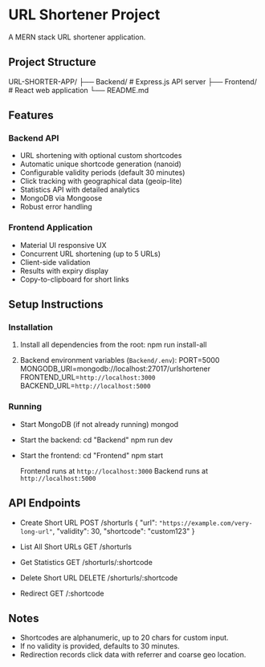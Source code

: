 # URL Shortener Project

A MERN stack URL shortener application.

## Project Structure

URL-SHORTER-APP/
├── Backend/     # Express.js API server
├── Frontend/    # React web application
└── README.md

## Features

### Backend API

- URL shortening with optional custom shortcodes
- Automatic unique shortcode generation (nanoid)
- Configurable validity periods (default 30 minutes)
- Click tracking with geographical data (geoip-lite)
- Statistics API with detailed analytics
- MongoDB via Mongoose
- Robust error handling

### Frontend Application

- Material UI responsive UX
- Concurrent URL shortening (up to 5 URLs)
- Client-side validation
- Results with expiry display
- Copy-to-clipboard for short links

## Setup Instructions

### Installation

1. Install all dependencies from the root:
	npm run install-all

2. Backend environment variables (`Backend/.env`):
	PORT=5000
	MONGODB_URI=mongodb://localhost:27017/urlshortener
	FRONTEND_URL=`http://localhost:3000`
	BACKEND_URL=`http://localhost:5000`

### Running

- Start MongoDB (if not already running)
	mongod

- Start the backend:
	cd "Backend"
	npm run dev

- Start the frontend:
	cd "Frontend"
	npm start

	Frontend runs at `http://localhost:3000`
	Backend runs at `http://localhost:5000`

## API Endpoints

- Create Short URL
	POST /shorturls
	{
		"url": `"https://example.com/very-long-url"`,
		"validity": 30,
		"shortcode": "custom123"
	}

- List All Short URLs
	GET /shorturls

- Get Statistics
	GET /shorturls/:shortcode

- Delete Short URL
	DELETE /shorturls/:shortcode

- Redirect
	GET /:shortcode

## Notes

- Shortcodes are alphanumeric, up to 20 chars for custom input.
- If no validity is provided, defaults to 30 minutes.
- Redirection records click data with referrer and coarse geo location.
